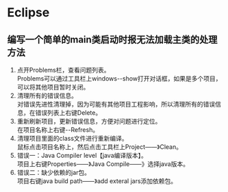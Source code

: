 # Eclipse

## 编写一个简单的main类启动时报无法加载主类的处理方法
1. 点开Problems栏，查看问题列表。
<br/>Problems可以通过工具栏上windows--show打开对话框，如果是多个项目，可以将其他项目暂时关闭。
2. 清理所有的错误信息。
<br/>对错误先进性清理掉，因为可能有其他项目工程影响，所以清理所有的错误信息，在错误列表上右键Delete。
3. 重新刷新项目，更新错误信息，方便对问题进行定位。
<br/>在项目名称上右键--Refresh。
4. 清理项目里面的class文件进行重新编译。
<br/>鼠标点击项目名称上，然后点击工具栏上Project——》Clean。
5. 错误一：Java Compiler level【java编译版本】。
<br/>项目上右键Properties——》Java Compile——》选择java版本。
6. 错误二：缺少依赖的jar包。
<br/>项目右键java build path——》add exteral jars添加依赖包。
